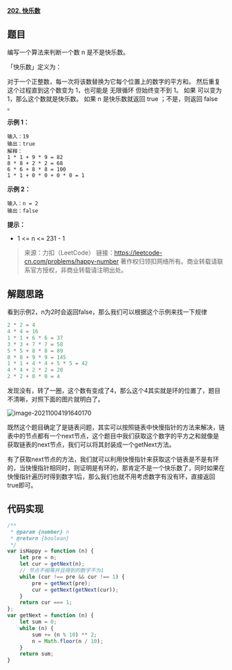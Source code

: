#### [202. 快乐数](https://leetcode-cn.com/problems/happy-number/)

## 题目

编写一个算法来判断一个数 n 是不是快乐数。

「快乐数」定义为：

对于一个正整数，每一次将该数替换为它每个位置上的数字的平方和。
然后重复这个过程直到这个数变为 1，也可能是 无限循环 但始终变不到 1。
如果 可以变为  1，那么这个数就是快乐数。
如果 n 是快乐数就返回 true ；不是，则返回 false 。 

**示例 1：**

```
输入：19
输出：true
解释：
1 * 1 + 9 * 9 = 82
8 * 8 + 2 * 2 = 68
6 * 6 + 8 * 8 = 100
1 * 1 + 0 * 0 + 0 * 0 = 1
```

**示例 2：**

```
输入：n = 2
输出：false
```

**提示：**

- 1 <= n <= 231 - 1

> 来源：力扣（LeetCode）
链接：https://leetcode-cn.com/problems/happy-number
著作权归领扣网络所有。商业转载请联系官方授权，非商业转载请注明出处。

## 解题思路

看到示例2，n为2时会返回false，那么我们可以根据这个示例来找一下规律

```js
2 * 2 = 4
4 * 4 = 16
1 * 1 + 6 * 6 = 37
3 * 3 + 7 * 7 = 58
5 * 5 + 8 * 8 = 89
8 * 8 + 9 * 9 = 145
1 * 1 + 4 * 4 + 5 * 5 = 42
4 * 4 + 2 * 2 = 20
2 * 2 + 0 * 0 = 4
```

发现没有，转了一圈，这个数有变成了4，那么这个4其实就是环的位置了，题目不清晰，对照下面的图片就明白了。

![image-20211004191640170](https://gitee.com/Lee-Jp/notes/raw/master/images/image-20211004191640170.png)

既然这个题目确定了是链表问题，其实可以按照链表中快慢指针的方法来解决，链表中的节点都有一个next节点，这个题目中我们获取这个数字的平方之和就像是获取链表的next节点，我们可以将其封装成一个getNext方法。

有了获取next节点的方法，我们就可以利用快慢指针来获取这个链表是不是有环的，当快慢指针相同时，则证明是有环的，那肯定不是一个快乐数了，同时如果在快慢指针遍历时得到数字1后，那么我们也就不用考虑数字有没有环，直接返回true即可。

## 代码实现

```js
/**
 * @param {number} n
 * @return {boolean}
 */
var isHappy = function (n) {
    let pre = n;
    let cur = getNext(n);
    // 节点不相等并且得到的数字不为1
    while (cur !== pre && cur !== 1) {
        pre = getNext(pre);
        cur = getNext(getNext(cur));
    }
    return cur === 1;
};
var getNext = function (n) {
    let sum = 0;
    while (n) {
        sum += (n % 10) ** 2;
        n = Math.floor(n / 10);
    }
    return sum;
}
```











